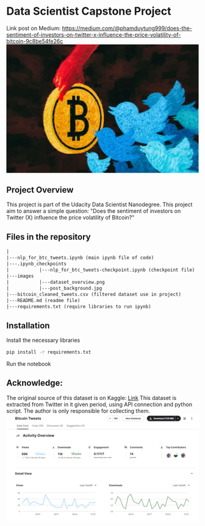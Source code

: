 # Data Scientist Capstone Project

Link post on Medium: https://medium.com/@phamduytung999/does-the-sentiment-of-investors-on-twitter-x-influence-the-price-volatility-of-bitcoin-9c8be54fe26c
![post_background](images/post_background.jpg)

## Project Overview 
This project is part of the Udacity Data Scientist Nanodegree. This project aim to answer a simple question: "Does the sentiment of investors on Twitter (X) influence the price volatility of Bitcoin?"

## Files in the repository  
```
|
|---nlp_for_btc_tweets.ipynb (main ipynb file of code)
|---.ipynb_checkpoints
|           |---nlp_for_btc_tweets-checkpoint.ipynb (checkpoint file)
|---images
|           |---dataset_overview.png
|           |---post_background.jpg
|---bitcoin_cleaned_tweets.csv (filtered dataset use in project)
|---README.md (readme file)
|---requirements.txt (require libraries to run ipynb)
```

## Installation
Install the necessary libraries
```bash
pip install -r requirements.txt
```
Run the notebook

## Acknowledge: 
The original source of this dataset is on Kaggle: [Link](https://www.kaggle.com/datasets/kaushiksuresh147/bitcoin-tweets)
This dataset is extracted from Twitter in it given period, using API connection and python script. The author is only responsible for collecting them.
![dataset_overview](images/dataset_overview.png)

